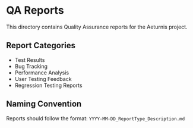 # QA Reports

This directory contains Quality Assurance reports for the Aeturnis project.

## Report Categories

- Test Results
- Bug Tracking
- Performance Analysis
- User Testing Feedback
- Regression Testing Reports

## Naming Convention

Reports should follow the format: `YYYY-MM-DD_ReportType_Description.md`